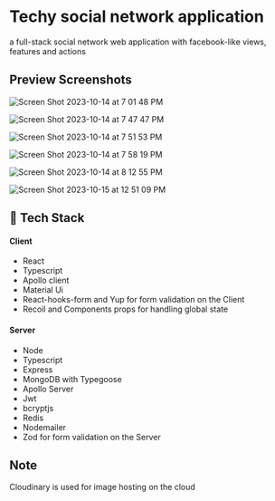 # Techy social network application

a full-stack social network web application
with facebook-like views, features and actions

 ## Preview Screenshots

![Screen Shot 2023-10-14 at 7 01 48 PM](https://github.com/sbvkrishna/low-level-design/assets/108362048/af475675-be8d-46e3-b25d-70591471579f)

![Screen Shot 2023-10-14 at 7 47 47 PM](https://github.com/sbvkrishna/low-level-design/assets/108362048/f7744eeb-7d72-4e6e-a2bc-7af8a27db40f)

![Screen Shot 2023-10-14 at 7 51 53 PM](https://github.com/sbvkrishna/low-level-design/assets/108362048/ade69349-587d-4477-b2a2-95fb3451403e)

![Screen Shot 2023-10-14 at 7 58 19 PM](https://github.com/sbvkrishna/low-level-design/assets/108362048/0c588776-e950-47d0-b9a4-8f59d238ff3f)

![Screen Shot 2023-10-14 at 8 12 55 PM](https://github.com/sbvkrishna/low-level-design/assets/108362048/f350bc9e-5ff7-4eae-977e-b57d230fcedc)

![Screen Shot 2023-10-15 at 12 51 09 PM](https://github.com/sbvkrishna/low-level-design/assets/108362048/fe70c47e-3695-485a-a689-b93440bceb85)

## 🚀 Tech Stack

#### Client

- React
- Typescript
- Apollo client
- Material Ui
- React-hooks-form and Yup for form validation on the Client
- Recoil and Components props for handling global state

#### Server

- Node
- Typescript
- Express
- MongoDB with Typegoose
- Apollo Server
- Jwt
- bcryptjs
- Redis
- Nodemailer
- Zod for form validation on the Server

## Note

Cloudinary is used for image hosting on the cloud
